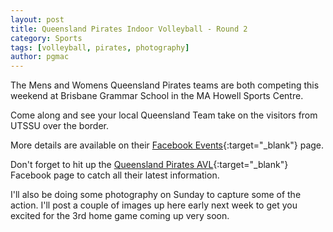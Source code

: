 ```yaml
---
layout: post
title: Queensland Pirates Indoor Volleyball - Round 2
category: Sports
tags: [volleyball, pirates, photography]
author: pgmac
---
```

The Mens and Womens Queensland Pirates teams are both competing this weekend at Brisbane Grammar School in the MA Howell Sports Centre.

Come along and see your local Queensland Team take on the visitors from UTSSU over the border.

More details are available on their [Facebook Events](https://www.facebook.com/events/238671252957616/){:target="_blank"} page.

Don't forget to hit up the [Queensland Pirates AVL](http://www.facebook.com/qldavl){:target="_blank"} Facebook page to catch all their latest information.

I'll also be doing some photography on Sunday to capture some of the action.  I'll post a couple of images up here early next week to get you excited for the 3rd home game coming up very soon.
